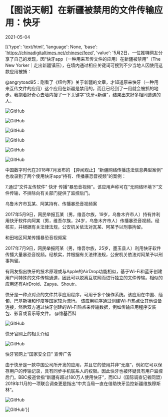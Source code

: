 # 【图说天朝】在新疆被禁用的文件传输应用：快牙

2021-05-04

[{'type': 'text/html', 'language': None, 'base': 'https://chinadigitaltimes.net/chinese/feed', 'value': '5月2日，一位推特网友分享了自己的发现，因“快牙app（一种用来互传文件的应用）在新疆被禁用”（The New Yorker｜走出新疆镇压），在墙内通过相应关键词可搜到不少当地人因使用这款应用被捕：



@angrytoad95：刚看了《纽约客》关于新疆的文章，才知道原来快牙（一种用来互传文件的应用）这个应用在新疆是禁用的，而且已经到了一用就会被抓的地步。我抱着好奇心去墙内搜了一下关键字“快牙+新疆”，结果出来好多相同遭遇的人。

![GitHub](https://chinadigitaltimes.net/chinese/files/2021/05/image-1620002836912.png)

![GitHub](https://chinadigitaltimes.net/chinese/files/2021/05/image-1620002848448.png)

![GitHub](https://chinadigitaltimes.net/chinese/files/2021/05/image-1620002861415.png)

![GitHub](https://chinadigitaltimes.net/chinese/files/2021/05/image-1620002877167.png)

![GitHub](https://chinadigitaltimes.net/chinese/files/2021/05/image-1620002894879.png)

![GitHub](https://chinadigitaltimes.net/chinese/files/2021/05/image-1620002918984.png)



中国数字时代在2018年7月发布的 【异闻观止】“新疆网络传播违法信息典型案例” 也收录到了两个使用快牙app“持有、传播暴恐音视频”的案例：



7.通过“文件互传软件” 快牙 传播“暴恐音视频”。该应用声称可在“无网络环境下”文件传输，不排除向有关部门提供了监控后门。

乌鲁木齐市瓦某、阿某持有、传播暴恐音视频案

2017年5月9日，网民举报瓦某（男，维吾尔族，19岁，乌鲁木齐市人）持有并利用快牙软件向阿某（男，维吾尔族，24岁，乌鲁木齐市人）传播暴恐音视频。经核实，并根据有关法律法规，公安机关依法对瓦某、阿某予以刑事拘留。

和田地区阿某传播暴恐音视频案

2017年7月9日，网民举报阿某（男，维吾尔族，25岁，墨玉县人）利用快牙软件传播大量暴恐音视频。经核实，并根据有关法律法规，公安机关依法对阿某予以刑事拘留。



有网友指出快牙的技术原理或与Apple的AirDrop功能相似，基于Wi-Fi和蓝牙创建用户间特殊的文件传输通道，因此可以脱离互联网而进行独立的文件传输。相似的应用还有AirDroid、Zapya、Shoutr。



快牙是一种点对点的文件共享应用程序，可用于多个操作系统。该应用在中国、缅甸、巴基斯坦和印度等国家较为流行。 该应用程序通过创建Wi-Fi热点让其他设备连接，然后双方通过快牙创建的Wi-Fi热点来传输数据，例如传输应用程序安装包、影音或音乐等文件。 @维基百科



![GitHub](https://chinadigitaltimes.net/chinese/files/2021/05/image-1620127029535.png)  

 快牙官网上的相关介绍 



![GitHub](https://chinadigitaltimes.net/chinese/files/2021/05/image-1620126923622.png)  

 快牙官网上“国家安全日” 宣传广告 



由于快牙是一款中国公司所开发的应用，并且它的使用并非“无痕”，例如它可以保存用户的传输记录，具有同步手机联系人的权限。因此快牙也被怀疑具有用户监控后门。BBC报道曾指“新疆有超过180万人使用快牙”，而ICIJ（国际调查记者同盟）2019年11月的一项联合调查更是指出“中共当局一直在借助快牙监控新疆维族穆斯林”。

![GitHub](https://chinadigitaltimes.net/chinese/files/2021/05/image-1620127576245.png)

![GitHub](https://chinadigitaltimes.net/chinese/files/2021/05/image-1620127994779.png)'}]